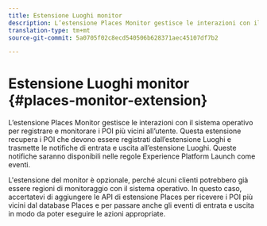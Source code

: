 ```yaml
---
title: Estensione Luoghi monitor
description: L’estensione Places Monitor gestisce le interazioni con il sistema operativo per registrare e monitorare i POI più vicini all’utente.
translation-type: tm+mt
source-git-commit: 5a0705f02c8ecd540506b628371aec45107df7b2

---
```



# Estensione Luoghi monitor {#places-monitor-extension}

L’estensione Places Monitor gestisce le interazioni con il sistema operativo per registrare e monitorare i POI più vicini all’utente. Questa estensione recupera i POI che devono essere registrati dall’estensione Luoghi e trasmette le notifiche di entrata e uscita all’estensione Luoghi. Queste notifiche saranno disponibili nelle regole Experience Platform Launch come eventi.

L'estensione del monitor è opzionale, perché alcuni clienti potrebbero già essere regioni di monitoraggio con il sistema operativo. In questo caso, accertatevi di aggiungere le API di estensione Places per ricevere i POI più vicini dal database Places e per passare anche gli eventi di entrata e uscita in modo da poter eseguire le azioni appropriate.

